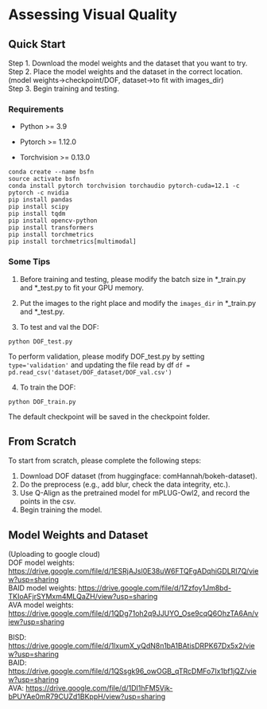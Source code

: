 # Assessing Visual Quality

## Quick Start

Step 1. Download the model weights and the dataset that you want to try.  
Step 2. Place the model weights and the dataset in the correct location. (model weights->checkpoint/DOF, dataset->to fit with images_dir)  
Step 3. Begin training and testing.  

### Requirements
* Python >= 3.9
- Pytorch >= 1.12.0  
* Torchvision >= 0.13.0  

```
conda create --name bsfn
source activate bsfn
conda install pytorch torchvision torchaudio pytorch-cuda=12.1 -c pytorch -c nvidia
pip install pandas
pip install scipy
pip install tqdm
pip install opencv-python
pip install transformers
pip install torchmetrics
pip install torchmetrics[multimodal]
```



### Some Tips
1. Before training and testing, please modify the batch size in *_train.py and *_test.py to fit your GPU memory.  

2. Put the images to the right place and modify the ```images_dir``` in *_train.py and *_test.py.

3. To test and val the DOF:
```
python DOF_test.py
```
To perform validation, please modify DOF_test.py by setting ```type='validation'``` and updating the file read by df ```df = pd.read_csv('dataset/DOF_dataset/DOF_val.csv')```  

4. To train the DOF:
```
python DOF_train.py
```
The default checkpoint will be saved in the checkpoint folder.




## From Scratch
To start from scratch, please complete the following steps:

1. Download DOF dataset (from huggingface: comHannah/bokeh-dataset).  
2. Do the preprocess (e.g., add blur, check the data integrity, etc.).  
3. Use Q-Align as the pretrained model for mPLUG-Owl2, and record the points in the csv.  
4. Begin training the model.  

## Model Weights and Dataset
(Uploading to google cloud)  
DOF model weights: https://drive.google.com/file/d/1ESRjAJsl0E38uW6FTQFgADqhiGDLRI7Q/view?usp=sharing  
BAID model weights: https://drive.google.com/file/d/1Zzfoy1Jm8bd-TKIoAFjrSYMxm4MLQaZH/view?usp=sharing  
AVA model weights: https://drive.google.com/file/d/1QDg71oh2q9JJUYO_Ose9cqQ6OhzTA6An/view?usp=sharing  

BISD: https://drive.google.com/file/d/1lxumX_yQdN8n1bA1BAtisDRPK67Dx5x2/view?usp=sharing  
BAID: https://drive.google.com/file/d/1QSsgk96_owOGB_qTRcDMFo7Ix1bf1jQZ/view?usp=sharing  
AVA: https://drive.google.com/file/d/1DI1hFM5Vjk-bPUYAe0mR79CUZd1BKppH/view?usp=sharing  